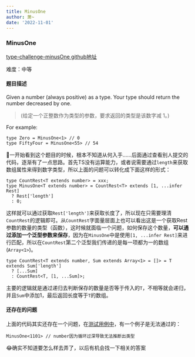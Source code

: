 ```yaml
---
title: MinusOne
author: 萧~
date: '2022-11-01'
---
```


### MinusOne
[type-challenge-minusOne github地址](https://github.com/type-challenges/type-challenges/blob/main/questions/02257-medium-minusone/README.zh-CN.md)

难度：中等

#### 题目描述

Given a number (always positive) as a type. Your type should return the number decreased by one.

>(给定一个正整数作为类型的参数，要求返回的类型是该数字减 1。)

For example:
```
type Zero = MinusOne<1> // 0
type FiftyFour = MinusOne<55> // 54
```

🤣一开始看到这个题目的时候，根本不知道从何入手......后面通过查看别人提交的代码，逐渐有了一点思路。首先TS没有运算能力，或者说需要通过```length```来获取数组属性来得到数字类型，所以上面的问题可以转化成下面这样的形式：
```
type CountRest<T extends number> = xxx;
type MinusOne<T extends number> = CountRest<T> extends [1, ...infer Rest]
  ? Rest['length']
  : 0;
```
这样就可以通过获取```Rest['length']```来获取长度了，所以现在只需要理清```CountRest```的逻辑即可。从```CountRest```字面量层面上也可以看出这是一个获取Rest参数的数量的类型（函数），这时候就面临一个问题，如何保存这个数量，**可以通过添加一个泛型参数来保存**，因为在```MinusOne```中是使用```[1, ...infer Rest]```来进行匹配，所以在```CountRest```第二个泛型我们传递的是每一项都为一的数组(```Array<1>```)。
```
type CountRest<T extends number, Sum extends Array<1> = []> = T extends Sum['length']
  ? [...Sum]
  : CountRest<T, [1, ...Sum]>;
```
主要的逻辑就是通过递归去判断保存的数量是否等于传入的```T```，不相等就会递归，并且```Sum```中添加1，最后返回长度等于```T```的数组。

#### 还存在的问题
上面的代码其实还存在一个问题，在[测试用例中](https://www.typescriptlang.org/play?#code/PQKgUABBBM0KwHYIFoIFkCWA7ArgZwHksBTSFZCysgIwE918AXAQwDMB7CAMWYwC8IACgACrZrT6SAtgEoIAYkC0coElvBVOaMAFmTLy9EQBkZgO7cdUQJt+gLO1AAHKAqOUDG1oBdTQA6mgHXlAXHKBvH0DR6oBC3QEPKToAw-4CBkYBCNoAr8YB7aj7egPRmgKfRToDq2oDzihAAjIBADKYQgNHygEGaAFw5AAZljHhkjLQADsQQAFrEAE6cALzo2PhExAA86QB8EMDAEAAMVbX1XBis1VzsOM0QHZi4hCS9cHBDIxBwACxkZSU5Q4AU6hAA4hhaONQQgFBygKfmgNDugFj-moyMNXiFIxUAMaaAB0ACs8CD2M0AObAWCIYB8TTIADCADkwCBgGBcaAIAB9InEknEiCAA3kfIBjuUAgB6E0kMgkQbG46p1TrrHq9AAqEGIAA9GMQsAATPAQXBSagtIYdZhYWi4sD4xkMiCAaVtAKvRgApXXL01VklkYKQ1aGMCBs+oAbwgAFEAI44ZgAGwANHb+XVAeaAL4QVitKQQADkwktyGBLudwphxDwwBwjAwzrwwdZUwggOYeDjKwgAG0yLbPcRvb0HU7nb01t1NoN3WMBgNXUWS2WKy7q10Nn1ts39gcmy2oMWvYxy47OzWe70AMz96BD1tjieVrucutjRvugCcO6XI7b447VenXPS6TG9Yyl8bzbAAF0lcqQPqDUzANByVkAptZvg3MnFQDIIZADAlQBquUpQBjyMAFW9Pm+X5-mAIFQQhKFYXheAEGAeU8AAdxaJEUQxYCIDeGC4J+P4ATwYFwUhaE4QRLC8HYZ1EwwdgsEqKAhkAF7NACxNYwKIQ6jaNQhjCLRTEWTAIA)，有一个例子是无法通过的：
```
MinusOne<1101> // number因为循环过深导致无法推断出类型
```
😂确实不知道要怎么样去弄了，以后有机会找一下相关的答案